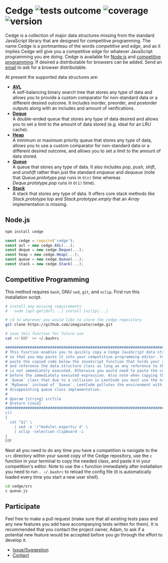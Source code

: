 # Cedge ![tests outcome](https://github.com/imaginate/cedge/actions/workflows/test.yml/badge.svg) ![coverage](https://img.shields.io/badge/coverage-100%25-brightgreen.svg?style=flat) ![version](https://img.shields.io/badge/version-1.0.0-brightgreen.svg?style=flat)

Cedge is a collection of major data structures missing from the standard
JavaScript library that are designed for competitive programming. The name
Cedge is a portmanteau of the words *competitive* and *edge*, and as it
implies Cedge will give you a competitive edge for whatever JavaScript
programming you are doing. Cedge is available for [Node.js](#user-content-node-js)
and [competitive programming](#user-content-competitive-programming). If
desired a distributable for browsers can be added. Send an [email](mailto:imagineadamsmith@gmail.com)
to ask for a browser distributable.

At present the supported data structures are:
- **[AVL](https://github.com/imaginate/cedge/blob/master/API.md#user-content-avl-prototype-constructor)** <br/>
  A self-balancing binary search tree that stores any type of data and allows
  you to provide a custom comparator for non-standard data or a different
  desired outcome. It includes inorder, preorder, and postorder outputs along
  with an includes and amount of verifications.
- **[Deque](https://github.com/imaginate/cedge/blob/master/API.md#user-content-deque-prototype-constructor)** <br/>
  A double-ended queue that stores any type of data desired and allows you to
  set a limit to the amount of data stored (e.g. ideal for an LRU cache).
- **[Heap](https://github.com/imaginate/cedge/blob/master/API.md#user-content-heap-prototype-constructor)** <br/>
  A minimum or maximum priority queue that stores any type of data, allows you
  to use a custom comparator for non-standard data or a different desired
  outcome, and allows you to set a limit to the amount of data stored.
- **[Queue](https://github.com/imaginate/cedge/blob/master/API.md#user-content-queue-prototype-constructor)** <br/>
  A queue that stores any type of data. It also includes *pop*, *push*,
  *shift*, and *unshift* rather than just the standard *enqueue* and *dequeue*
  (note that *Queue.prototype.pop* runs in `O(n)` time whereas
  *Deque.prototype.pop* runs in `O(1)` time).
- **[Stack](https://github.com/imaginate/cedge/blob/master/API.md#user-content-stack-prototype-constructor)** <br/>
  A stack that stores any type of data. It offers core stack methods like
  *Stack.prototype.top* and *Stack.prototype.empty* that an *Array*
  implementation is missing.

<a name="node-js"></a>
## Node.js

```sh
npm install cedge
```

```js
const cedge = require('cedge');
const avl = new cedge.AVL(...);
const deque = new cedge.Deque(...);
const heap = new cedge.Heap(...);
const queue = new cedge.Queue(...);
const stack = new cedge.Stack(...);
```

<a name="competitive-programming"></a>
## Competitive Programming

This method requires `bash`, GNU `sed`, `git`, and `xclip`. First run this
installation script.

```sh
# install any missing requirements
#   sudo [apt-get|dnf|...] install [xclip|...]

# cd to wherever you would like to store the cedge repository
git clone https://github.com/imaginate/cedge.git

# save this function for future use
cat <<'EOF' >> ~/.bashrc

##############################################################################
# This function enables you to quickly copy a Cedge JavaScript data structure
# so that you may paste it into your competitive programming editor. You may
# paste the copied code below the JavaScript function that holds your solution
# and reference the data structure class as long as any reference to the class
# is not immediately executed. Otherwise you would need to paste the code
# before the immediately executed expression. Also note when copying the
# `Queue` class that due to a collision in LeetCode you must use the name
# `MyQueue` instead of `Queue`. LeetCode pollutes the environment with a
# disappointing queue class implementation.
#
# @param {string} srcfile
# @return {void}
##############################################################################
c()
{
  cat "$1" \
    | sed -e '/^module\.exports/ d' \
    | xclip -selection clipboard -i
}
EOF
```

Next all you need to do any time you have a competition is navigate to the
`src` directory within your saved copy of the Cedge repository, use the `c`
function in your terminal to copy the needed class, and paste it in your
competition's editor. Note to use the `c` function immediately after
installation you need to run `. ~/.bashrc` to reload the config file (it is
automatically loaded every time you start a new user shell).

```sh
cd cedge/src
c queue.js
```

## Participate

Feel free to make a pull request (make sure that all existing tests pass and
any new features you add have accompanying tests written for them). It is
recommended that you contact the project owner, Adam, to ask if a potential
new feature would be accepted before you go through the effort to develop it.

- [Issue/Suggestion](https://github.com/imaginate/cedge/issues)
- [Contact](mailto:imagineadamsmith@gmail.com)

